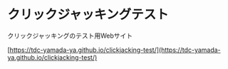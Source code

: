# クリックジャッキングテスト

クリックジャッキングのテスト用Webサイト

[https://tdc-yamada-ya.github.io/clickjacking-test/](https://tdc-yamada-ya.github.io/clickjacking-test/)
